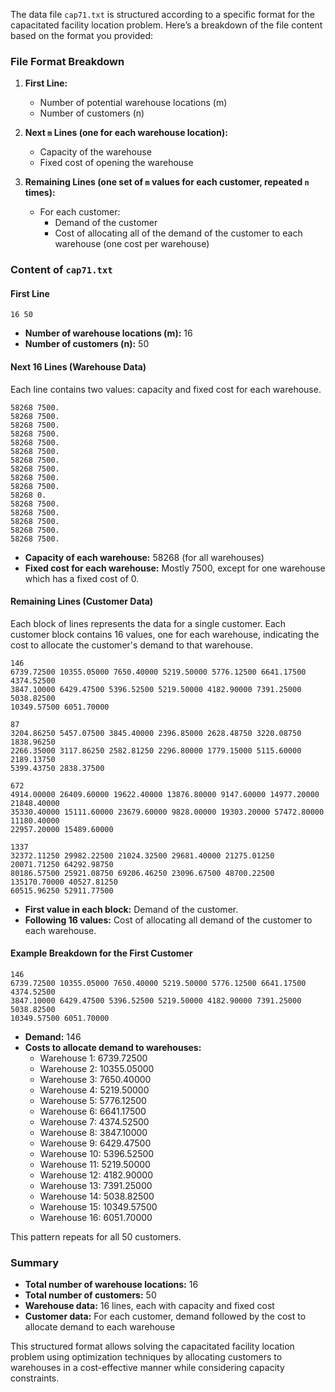The data file `cap71.txt` is structured according to a specific format for the capacitated facility location problem. Here’s a breakdown of the file content based on the format you provided:

### File Format Breakdown

1. **First Line:**

   - Number of potential warehouse locations (m)
   - Number of customers (n)

2. **Next `m` Lines (one for each warehouse location):**

   - Capacity of the warehouse
   - Fixed cost of opening the warehouse

3. **Remaining Lines (one set of `m` values for each customer, repeated `n` times):**
   - For each customer:
     - Demand of the customer
     - Cost of allocating all of the demand of the customer to each warehouse (one cost per warehouse)

### Content of `cap71.txt`

#### First Line

```plaintext
16 50
```

- **Number of warehouse locations (m):** 16
- **Number of customers (n):** 50

#### Next 16 Lines (Warehouse Data)

Each line contains two values: capacity and fixed cost for each warehouse.

```plaintext
58268 7500.
58268 7500.
58268 7500.
58268 7500.
58268 7500.
58268 7500.
58268 7500.
58268 7500.
58268 7500.
58268 7500.
58268 0.
58268 7500.
58268 7500.
58268 7500.
58268 7500.
58268 7500.
```

- **Capacity of each warehouse:** 58268 (for all warehouses)
- **Fixed cost for each warehouse:** Mostly 7500, except for one warehouse which has a fixed cost of 0.

#### Remaining Lines (Customer Data)

Each block of lines represents the data for a single customer. Each customer block contains 16 values, one for each warehouse, indicating the cost to allocate the customer's demand to that warehouse.

```plaintext
146
6739.72500 10355.05000 7650.40000 5219.50000 5776.12500 6641.17500 4374.52500
3847.10000 6429.47500 5396.52500 5219.50000 4182.90000 7391.25000 5038.82500
10349.57500 6051.70000

87
3204.86250 5457.07500 3845.40000 2396.85000 2628.48750 3220.08750 1838.96250
2266.35000 3117.86250 2582.81250 2296.80000 1779.15000 5115.60000 2189.13750
5399.43750 2838.37500

672
4914.00000 26409.60000 19622.40000 13876.80000 9147.60000 14977.20000 21848.40000
35330.40000 15111.60000 23679.60000 9828.00000 19303.20000 57472.80000 11180.40000
22957.20000 15489.60000

1337
32372.11250 29982.22500 21024.32500 29681.40000 21275.01250 20071.71250 64292.98750
80186.57500 25921.08750 69206.46250 23096.67500 48700.22500 135170.70000 40527.81250
60515.96250 52911.77500
```

- **First value in each block:** Demand of the customer.
- **Following 16 values:** Cost of allocating all demand of the customer to each warehouse.

#### Example Breakdown for the First Customer

```plaintext
146
6739.72500 10355.05000 7650.40000 5219.50000 5776.12500 6641.17500 4374.52500
3847.10000 6429.47500 5396.52500 5219.50000 4182.90000 7391.25000 5038.82500
10349.57500 6051.70000
```

- **Demand:** 146
- **Costs to allocate demand to warehouses:**
  - Warehouse 1: 6739.72500
  - Warehouse 2: 10355.05000
  - Warehouse 3: 7650.40000
  - Warehouse 4: 5219.50000
  - Warehouse 5: 5776.12500
  - Warehouse 6: 6641.17500
  - Warehouse 7: 4374.52500
  - Warehouse 8: 3847.10000
  - Warehouse 9: 6429.47500
  - Warehouse 10: 5396.52500
  - Warehouse 11: 5219.50000
  - Warehouse 12: 4182.90000
  - Warehouse 13: 7391.25000
  - Warehouse 14: 5038.82500
  - Warehouse 15: 10349.57500
  - Warehouse 16: 6051.70000

This pattern repeats for all 50 customers.

### Summary

- **Total number of warehouse locations:** 16
- **Total number of customers:** 50
- **Warehouse data:** 16 lines, each with capacity and fixed cost
- **Customer data:** For each customer, demand followed by the cost to allocate demand to each warehouse

This structured format allows solving the capacitated facility location problem using optimization techniques by allocating customers to warehouses in a cost-effective manner while considering capacity constraints.
